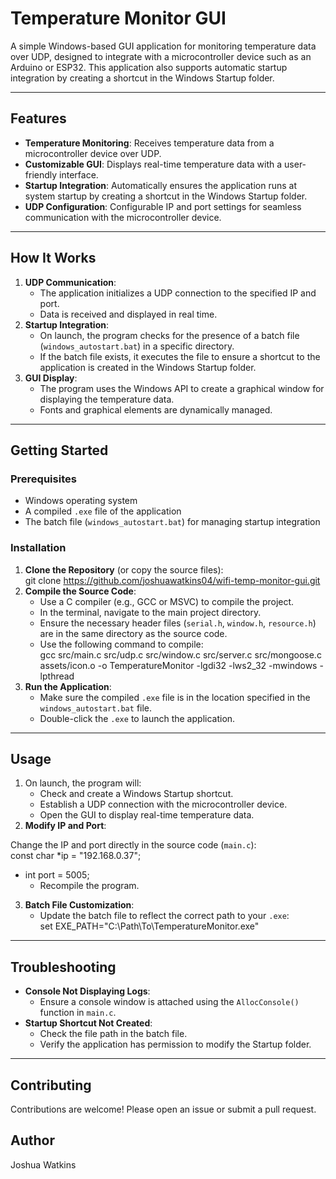 # **Temperature Monitor GUI**

A simple Windows-based GUI application for monitoring temperature data over UDP, designed to integrate with a microcontroller device such as an Arduino or ESP32. This application also supports automatic startup integration by creating a shortcut in the Windows Startup folder.

---

## **Features**

* **Temperature Monitoring**: Receives temperature data from a microcontroller device over UDP.  
* **Customizable GUI**: Displays real-time temperature data with a user-friendly interface.  
* **Startup Integration**: Automatically ensures the application runs at system startup by creating a shortcut in the Windows Startup folder.  
* **UDP Configuration**: Configurable IP and port settings for seamless communication with the microcontroller device.

---

## **How It Works**

1. **UDP Communication**:  
   * The application initializes a UDP connection to the specified IP and port.  
   * Data is received and displayed in real time.  
2. **Startup Integration**:  
   * On launch, the program checks for the presence of a batch file (`windows_autostart.bat`) in a specific directory.  
   * If the batch file exists, it executes the file to ensure a shortcut to the application is created in the Windows Startup folder.  
3. **GUI Display**:  
   * The program uses the Windows API to create a graphical window for displaying the temperature data.  
   * Fonts and graphical elements are dynamically managed.

---

## **Getting Started**

### **Prerequisites**

* Windows operating system  
* A compiled `.exe` file of the application  
* The batch file (`windows_autostart.bat`) for managing startup integration

### **Installation**

1. **Clone the Repository** (or copy the source files):  
   git clone https://github.com/joshuawatkins04/wifi-temp-monitor-gui.git  
2. **Compile the Source Code**:  
   * Use a C compiler (e.g., GCC or MSVC) to compile the project.  
   * In the terminal, navigate to the main project directory.  
   * Ensure the necessary header files (`serial.h`, `window.h`, `resource.h`) are in the same directory as the source code.  
   * Use the following command to compile:  
     gcc src/main.c src/udp.c src/window.c src/server.c src/mongoose.c assets/icon.o 
     -o TemperatureMonitor -lgdi32 -lws2_32 -mwindows -lpthread
3. **Run the Application**:  
   * Make sure the compiled `.exe` file is in the location specified in the `windows_autostart.bat` file.  
   * Double-click the `.exe` to launch the application.

---

## **Usage**

1. On launch, the program will:  
   * Check and create a Windows Startup shortcut.  
   * Establish a UDP connection with the microcontroller device.  
   * Open the GUI to display real-time temperature data.  
2. **Modify IP and Port**:

Change the IP and port directly in the source code (`main.c`):  
const char \*ip \= "192.168.0.37";

* int port \= 5005;  
  * Recompile the program.  
3. **Batch File Customization**:  
   * Update the batch file to reflect the correct path to your `.exe`:  
     set EXE\_PATH="C:\\Path\\To\\TemperatureMonitor.exe"

---

## **Troubleshooting**

* **Console Not Displaying Logs**:  
  * Ensure a console window is attached using the `AllocConsole()` function in `main.c`.  
* **Startup Shortcut Not Created**:  
  * Check the file path in the batch file.  
  * Verify the application has permission to modify the Startup folder.

---

## **Contributing**

Contributions are welcome\! Please open an issue or submit a pull request.

## **Author**

Joshua Watkins